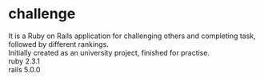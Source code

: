 # challenge
It is a Ruby on Rails application for challenging others and completing task, followed by different rankings.
<br>Initially created as an university project, finished for practise. 
<br> ruby 2.3.1
<br> rails 5.0.0
